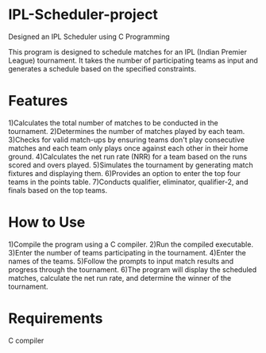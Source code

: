 # IPL-Scheduler-project
Designed an IPL Scheduler using C Programming

This program is designed to schedule matches for an IPL (Indian Premier League) tournament. It takes the number of participating teams as input and generates a schedule based on the specified constraints.

# Features
1)Calculates the total number of matches to be conducted in the tournament.
2)Determines the number of matches played by each team.
3)Checks for valid match-ups by ensuring teams don't play consecutive matches and each team only plays once against each other in their home ground.
4)Calculates the net run rate (NRR) for a team based on the runs scored and overs played.
5)Simulates the tournament by generating match fixtures and displaying them.
6)Provides an option to enter the top four teams in the points table.
7)Conducts qualifier, eliminator, qualifier-2, and finals based on the top teams.

# How to Use
1)Compile the program using a C compiler.
2)Run the compiled executable.
3)Enter the number of teams participating in the tournament.
4)Enter the names of the teams.
5)Follow the prompts to input match results and progress through the tournament.
6)The program will display the scheduled matches, calculate the net run rate, and determine the winner of the tournament.

# Requirements
C compiler
